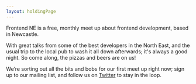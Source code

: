 ```yaml
---
layout: holdingPage
---
```


Frontend NE is a free, monthly meet up about frontend development, based in Newcastle.


With great talks from some of the best developers in the North East, and the usual trip to the local pub to wash it all down afterwards; it's always a good night. So come along, the pizzas and beers are on us!

We’re sorting out all the bits and bobs for our first meet up right now; sign up to our mailing list, and follow us on [Twitter](http://twitter.com/frontendne) to stay in the loop.